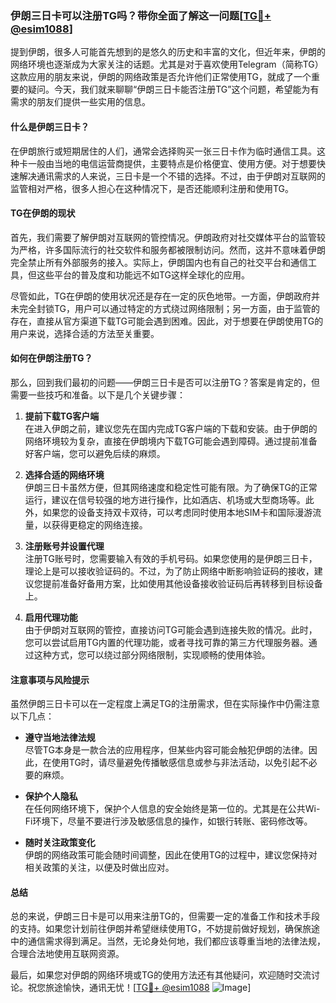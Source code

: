 ### 伊朗三日卡可以注册TG吗？带你全面了解这一问题[[TG💪+ @esim1088](https://t.me/s/esim1088)]

提到伊朗，很多人可能首先想到的是悠久的历史和丰富的文化，但近年来，伊朗的网络环境也逐渐成为大家关注的话题。尤其是对于喜欢使用Telegram（简称TG）这款应用的朋友来说，伊朗的网络政策是否允许他们正常使用TG，就成了一个重要的疑问。今天，我们就来聊聊“伊朗三日卡能否注册TG”这个问题，希望能为有需求的朋友们提供一些实用的信息。

#### 什么是伊朗三日卡？

在伊朗旅行或短期居住的人们，通常会选择购买一张三日卡作为临时通信工具。这种卡一般由当地的电信运营商提供，主要特点是价格便宜、使用方便。对于想要快速解决通讯需求的人来说，三日卡是一个不错的选择。不过，由于伊朗对互联网的监管相对严格，很多人担心在这种情况下，是否还能顺利注册和使用TG。

#### TG在伊朗的现状

首先，我们需要了解伊朗对互联网的管控情况。伊朗政府对社交媒体平台的监管较为严格，许多国际流行的社交软件和服务都被限制访问。然而，这并不意味着伊朗完全禁止所有外部服务的接入。实际上，伊朗国内也有自己的社交平台和通信工具，但这些平台的普及度和功能远不如TG这样全球化的应用。

尽管如此，TG在伊朗的使用状况还是存在一定的灰色地带。一方面，伊朗政府并未完全封锁TG，用户可以通过特定的方式绕过网络限制；另一方面，由于监管的存在，直接从官方渠道下载TG可能会遇到困难。因此，对于想要在伊朗使用TG的用户来说，选择合适的方法至关重要。

#### 如何在伊朗注册TG？

那么，回到我们最初的问题——伊朗三日卡是否可以注册TG？答案是肯定的，但需要一些技巧和准备。以下是几个关键步骤：

1. **提前下载TG客户端**  
   在进入伊朗之前，建议您先在国内完成TG客户端的下载和安装。由于伊朗的网络环境较为复杂，直接在伊朗境内下载TG可能会遇到障碍。通过提前准备好客户端，您可以避免后续的麻烦。

2. **选择合适的网络环境**  
   伊朗三日卡虽然方便，但其网络速度和稳定性可能有限。为了确保TG的正常运行，建议在信号较强的地方进行操作，比如酒店、机场或大型商场等。此外，如果您的设备支持双卡双待，可以考虑同时使用本地SIM卡和国际漫游流量，以获得更稳定的网络连接。

3. **注册账号并设置代理**  
   注册TG账号时，您需要输入有效的手机号码。如果您使用的是伊朗三日卡，理论上是可以接收验证码的。不过，为了防止网络中断影响验证码的接收，建议您提前准备好备用方案，比如使用其他设备接收验证码后再转移到目标设备上。

4. **启用代理功能**  
   由于伊朗对互联网的管控，直接访问TG可能会遇到连接失败的情况。此时，您可以尝试启用TG内置的代理功能，或者寻找可靠的第三方代理服务器。通过这种方式，您可以绕过部分网络限制，实现顺畅的使用体验。

#### 注意事项与风险提示

虽然伊朗三日卡可以在一定程度上满足TG的注册需求，但在实际操作中仍需注意以下几点：

- **遵守当地法律法规**  
  尽管TG本身是一款合法的应用程序，但某些内容可能会触犯伊朗的法律。因此，在使用TG时，请尽量避免传播敏感信息或参与非法活动，以免引起不必要的麻烦。

- **保护个人隐私**  
  在任何网络环境下，保护个人信息的安全始终是第一位的。尤其是在公共Wi-Fi环境下，尽量不要进行涉及敏感信息的操作，如银行转账、密码修改等。

- **随时关注政策变化**  
  伊朗的网络政策可能会随时间调整，因此在使用TG的过程中，建议您保持对相关政策的关注，以便及时做出应对。

#### 总结

总的来说，伊朗三日卡是可以用来注册TG的，但需要一定的准备工作和技术手段的支持。如果您计划前往伊朗并希望继续使用TG，不妨提前做好规划，确保旅途中的通信需求得到满足。当然，无论身处何地，我们都应该尊重当地的法律法规，合理合法地使用互联网资源。

最后，如果您对伊朗的网络环境或TG的使用方法还有其他疑问，欢迎随时交流讨论。祝您旅途愉快，通讯无忧！[[TG💪+ @esim1088](https://t.me/s/esim1088) ![Image](https://i.postimg.cc/4NQfJmqS/Snipaste-2025-05-13-00-14-12.png)]